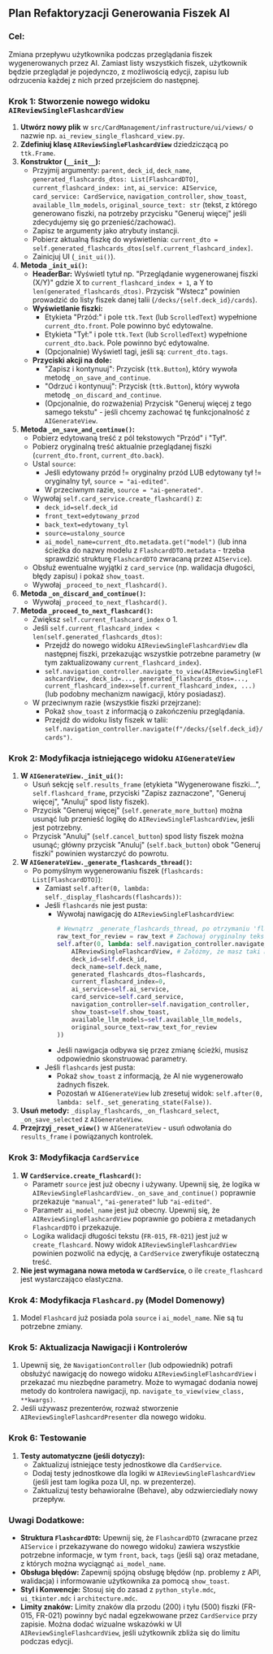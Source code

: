 ## Plan Refaktoryzacji Generowania Fiszek AI

### Cel:
Zmiana przepływu użytkownika podczas przeglądania fiszek wygenerowanych przez AI. Zamiast listy wszystkich fiszek, użytkownik będzie przeglądał je pojedynczo, z możliwością edycji, zapisu lub odrzucenia każdej z nich przed przejściem do następnej.

### Krok 1: Stworzenie nowego widoku `AIReviewSingleFlashcardView`

1.  **Utwórz nowy plik** w `src/CardManagement/infrastructure/ui/views/` o nazwie np. `ai_review_single_flashcard_view.py`.
2.  **Zdefiniuj klasę `AIReviewSingleFlashcardView`** dziedziczącą po `ttk.Frame`.
3.  **Konstruktor (`__init__`):**
    *   Przyjmij argumenty: `parent`, `deck_id`, `deck_name`, `generated_flashcards_dtos: List[FlashcardDTO]`, `current_flashcard_index: int`, `ai_service: AIService`, `card_service: CardService`, `navigation_controller`, `show_toast`, `available_llm_models`, `original_source_text: str` (tekst, z którego generowano fiszki, na potrzeby przycisku "Generuj więcej" jeśli zdecydujemy się go przenieść/zachować).
    *   Zapisz te argumenty jako atrybuty instancji.
    *   Pobierz aktualną fiszkę do wyświetlenia: `current_dto = self.generated_flashcards_dtos[self.current_flashcard_index]`.
    *   Zainicjuj UI (`_init_ui()`).
4.  **Metoda `_init_ui()`:**
    *   **HeaderBar:** Wyświetl tytuł np. "Przeglądanie wygenerowanej fiszki (X/Y)" gdzie X to `current_flashcard_index + 1`, a Y to `len(generated_flashcards_dtos)`. Przycisk "Wstecz" powinien prowadzić do listy fiszek danej talii (`/decks/{self.deck_id}/cards`).
    *   **Wyświetlanie fiszki:**
        *   Etykieta "Przód:" i pole `ttk.Text` (lub `ScrolledText`) wypełnione `current_dto.front`. Pole powinno być edytowalne.
        *   Etykieta "Tył:" i pole `ttk.Text` (lub `ScrolledText`) wypełnione `current_dto.back`. Pole powinno być edytowalne.
        *   (Opcjonalnie) Wyświetl tagi, jeśli są: `current_dto.tags`.
    *   **Przyciski akcji na dole:**
        *   "Zapisz i kontynuuj": Przycisk (`ttk.Button`), który wywoła metodę `_on_save_and_continue`.
        *   "Odrzuć i kontynuuj": Przycisk (`ttk.Button`), który wywoła metodę `_on_discard_and_continue`.
        *   (Opcjonalnie, do rozważenia) Przycisk "Generuj więcej z tego samego tekstu" - jeśli chcemy zachować tę funkcjonalność z `AIGenerateView`.
5.  **Metoda `_on_save_and_continue()`:**
    *   Pobierz edytowaną treść z pól tekstowych "Przód" i "Tył".
    *   Pobierz oryginalną treść aktualnie przeglądanej fiszki (`current_dto.front`, `current_dto.back`).
    *   Ustal `source`:
        *   Jeśli edytowany przód != oryginalny przód LUB edytowany tył != oryginalny tył, `source = "ai-edited"`.
        *   W przeciwnym razie, `source = "ai-generated"`.
    *   Wywołaj `self.card_service.create_flashcard()` z:
        *   `deck_id=self.deck_id`
        *   `front_text=edytowany_przod`
        *   `back_text=edytowany_tyl`
        *   `source=ustalony_source`
        *   `ai_model_name=current_dto.metadata.get("model")` (lub inna ścieżka do nazwy modelu z `FlashcardDTO.metadata` - trzeba sprawdzić strukturę `FlashcardDTO` zwracaną przez `AIService`).
    *   Obsłuż ewentualne wyjątki z `card_service` (np. walidacja długości, błędy zapisu) i pokaż `show_toast`.
    *   Wywołaj `_proceed_to_next_flashcard()`.
6.  **Metoda `_on_discard_and_continue()`:**
    *   Wywołaj `_proceed_to_next_flashcard()`.
7.  **Metoda `_proceed_to_next_flashcard()`:**
    *   Zwiększ `self.current_flashcard_index` o 1.
    *   Jeśli `self.current_flashcard_index < len(self.generated_flashcards_dtos)`:
        *   Przejdź do nowego widoku `AIReviewSingleFlashcardView` dla następnej fiszki, przekazując wszystkie potrzebne parametry (w tym zaktualizowany `current_flashcard_index`).
        *   `self.navigation_controller.navigate_to_view(AIReviewSingleFlashcardView, deck_id=..., generated_flashcards_dtos=..., current_flashcard_index=self.current_flashcard_index, ...)` (lub podobny mechanizm nawigacji, który posiadasz).
    *   W przeciwnym razie (wszystkie fiszki przejrzane):
        *   Pokaż `show_toast` z informacją o zakończeniu przeglądania.
        *   Przejdź do widoku listy fiszek w talii: `self.navigation_controller.navigate(f"/decks/{self.deck_id}/cards")`.

### Krok 2: Modyfikacja istniejącego widoku `AIGenerateView`

1.  **W `AIGenerateView._init_ui()`:**
    *   Usuń sekcję `self.results_frame` (etykieta "Wygenerowane fiszki...", `self.flashcard_frame`, przyciski "Zapisz zaznaczone", "Generuj więcej", "Anuluj" spod listy fiszek).
    *   Przycisk "Generuj więcej" (`self.generate_more_button`) można usunąć lub przenieść logikę do `AIReviewSingleFlashcardView`, jeśli jest potrzebny.
    *   Przycisk "Anuluj" (`self.cancel_button`) spod listy fiszek można usunąć; główny przycisk "Anuluj" (`self.back_button`) obok "Generuj fiszki" powinien wystarczyć do powrotu.
2.  **W `AIGenerateView._generate_flashcards_thread()`:**
    *   Po pomyślnym wygenerowaniu fiszek (`flashcards: List[FlashcardDTO]`):
        *   Zamiast `self.after(0, lambda: self._display_flashcards(flashcards))`:
        *   Jeśli `flashcards` nie jest pusta:
            *   Wywołaj nawigację do `AIReviewSingleFlashcardView`:
                ```python
                # Wewnątrz _generate_flashcards_thread, po otrzymaniu 'flashcards'
                raw_text_for_review = raw_text # Zachowaj oryginalny tekst
                self.after(0, lambda: self.navigation_controller.navigate_to_view(
                    AIReviewSingleFlashcardView, # Załóżmy, że masz taki mechanizm
                    deck_id=self.deck_id,
                    deck_name=self.deck_name,
                    generated_flashcards_dtos=flashcards,
                    current_flashcard_index=0,
                    ai_service=self.ai_service,
                    card_service=self.card_service,
                    navigation_controller=self.navigation_controller,
                    show_toast=self.show_toast,
                    available_llm_models=self.available_llm_models,
                    original_source_text=raw_text_for_review 
                ))
                ```
            *   Jeśli nawigacja odbywa się przez zmianę ścieżki, musisz odpowiednio skonstruować parametry.
        *   Jeśli `flashcards` jest pusta:
            *   Pokaż `show_toast` z informacją, że AI nie wygenerowało żadnych fiszek.
            *   Pozostań w `AIGenerateView` lub zresetuj widok: `self.after(0, lambda: self._set_generating_state(False))`.
3.  **Usuń metody:** `_display_flashcards`, `_on_flashcard_select`, `_on_save_selected` z `AIGenerateView`.
4.  **Przejrzyj `_reset_view()`** w `AIGenerateView` - usuń odwołania do `results_frame` i powiązanych kontrolek.

### Krok 3: Modyfikacja `CardService`

1.  **W `CardService.create_flashcard()`:**
    *   Parametr `source` jest już obecny i używany. Upewnij się, że logika w `AIReviewSingleFlashcardView._on_save_and_continue()` poprawnie przekazuje `"manual"`, `"ai-generated"` lub `"ai-edited"`.
    *   Parametr `ai_model_name` jest już obecny. Upewnij się, że `AIReviewSingleFlashcardView` poprawnie go pobiera z metadanych `FlashcardDTO` i przekazuje.
    *   Logika walidacji długości tekstu (`FR-015`, `FR-021`) jest już w `create_flashcard`. Nowy widok `AIReviewSingleFlashcardView` powinien pozwolić na edycję, a `CardService` zweryfikuje ostateczną treść.
2.  **Nie jest wymagana nowa metoda w `CardService`**, o ile `create_flashcard` jest wystarczająco elastyczna.

### Krok 4: Modyfikacja `Flashcard.py` (Model Domenowy)

1.  Model `Flashcard` już posiada pola `source` i `ai_model_name`. Nie są tu potrzebne zmiany.

### Krok 5: Aktualizacja Nawigacji i Kontrolerów

1.  Upewnij się, że `NavigationController` (lub odpowiednik) potrafi obsłużyć nawigację do nowego widoku `AIReviewSingleFlashcardView` i przekazać mu niezbędne parametry. Może to wymagać dodania nowej metody do kontrolera nawigacji, np. `navigate_to_view(view_class, **kwargs)`.
2.  Jeśli używasz prezenterów, rozważ stworzenie `AIReviewSingleFlashcardPresenter` dla nowego widoku.

### Krok 6: Testowanie

1.  **Testy automatyczne (jeśli dotyczy):**
    *   Zaktualizuj istniejące testy jednostkowe dla `CardService`.
    *   Dodaj testy jednostkowe dla logiki w `AIReviewSingleFlashcardView` (jeśli jest tam logika poza UI, np. w prezenterze).
    *   Zaktualizuj testy behawioralne (Behave), aby odzwierciedlały nowy przepływ.

### Uwagi Dodatkowe:

*   **Struktura `FlashcardDTO`:** Upewnij się, że `FlashcardDTO` (zwracane przez `AIService` i przekazywane do nowego widoku) zawiera wszystkie potrzebne informacje, w tym `front`, `back`, `tags` (jeśli są) oraz metadane, z których można wyciągnąć `ai_model_name`.
*   **Obsługa błędów:** Zapewnij spójną obsługę błędów (np. problemy z API, walidacja) i informowanie użytkownika za pomocą `show_toast`.
*   **Styl i Konwencje:** Stosuj się do zasad z `python_style.mdc`, `ui_tkinter.mdc` i `architecture.mdc`.
*   **Limity znaków:** Limity znaków dla przodu (200) i tyłu (500) fiszki (FR-015, FR-021) powinny być nadal egzekwowane przez `CardService` przy zapisie. Można dodać wizualne wskazówki w UI `AIReviewSingleFlashcardView`, jeśli użytkownik zbliża się do limitu podczas edycji.
